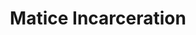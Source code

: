 ---
title: Matice Incarceration
categories: ['incarceration']
contributors: dawud and matice
excerpt: >
  When they had thus persevered during eight days, a divine revelation came at length, in a dream, to a bishop of exemplary life, directing him to proceed in search of a certain shoemaker (whose name is not known) having only one eye, whom he should summon to the mountain, as a person capable of effecting its removal, through the divine grace.A great quot
image: matice-incarceration-web.jpg
featured: true
---